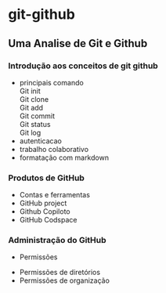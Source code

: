 # git-github

## Uma Analise de Git e Github

### Introdução aos conceitos de git github
* principais comando\
Git init\
Git clone\
Git add\
Git commit\
Git status\
Git log
* autenticacao
* trabalho colaborativo
* formatação com markdown

### Produtos de GitHub
* Contas e ferramentas 
* GitHub project
* Github Copiloto
* GitHub Codspace

### Administração do GitHub
* Permissões 
- Permissões de diretórios 
- Permissões de organização 



